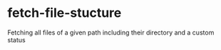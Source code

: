 # fetch-file-stucture
Fetching all files of a given path including their directory and a custom status
